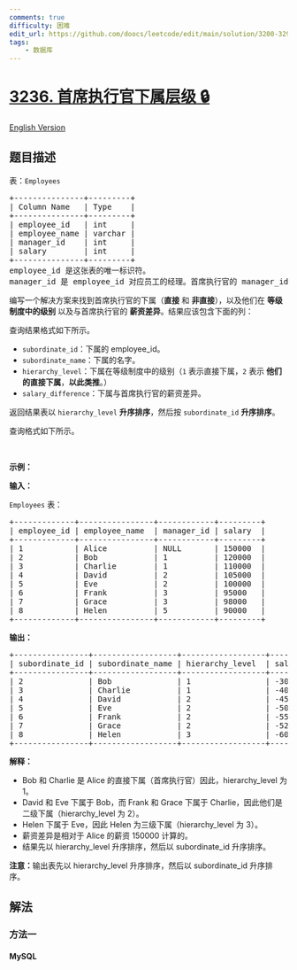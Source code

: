 ```yaml
---
comments: true
difficulty: 困难
edit_url: https://github.com/doocs/leetcode/edit/main/solution/3200-3299/3236.CEO%20Subordinate%20Hierarchy/README.md
tags:
    - 数据库
---
```


<!-- problem:start -->

# [3236. 首席执行官下属层级 🔒](https://leetcode.cn/problems/ceo-subordinate-hierarchy)

[English Version](/solution/3200-3299/3236.CEO%20Subordinate%20Hierarchy/README_EN.md)

## 题目描述

<!-- description:start -->

<p>表：<code>Employees</code></p>

<pre>
+---------------+---------+
| Column Name   | Type    |
+---------------+---------+
| employee_id   | int     |
| employee_name | varchar |
| manager_id    | int     |
| salary        | int     |
+---------------+---------+
employee_id 是这张表的唯一标识符。
manager_id 是 employee_id 对应员工的经理。首席执行官的 manager_id 为 NULL。
</pre>

<p>编写一个解决方案来找到首席执行官的下属（<strong>直接</strong> 和&nbsp;<strong>非直接</strong>），以及他们在 <strong>等级制度中的级别</strong> 以及与首席执行官的 <strong>薪资差异</strong>。结果应该包含下面的列：</p>

<p>查询结果格式如下所示。</p>

<ul>
	<li><code>subordinate_id</code>：下属的 employee_id。</li>
	<li><code>subordinate_name</code>：下属的名字。</li>
	<li><code>hierarchy_level</code>：下属在等级制度中的级别（<code>1</code>&nbsp;表示直接下属，<code>2</code>&nbsp;表示 <b>他们的直接下属</b>，<strong>以此类推</strong>。）</li>
	<li><code>salary_difference</code>：下属与首席执行官的薪资差异。</li>
</ul>

<p>返回结果表以&nbsp;<code>hierarchy_level</code>&nbsp;<strong>升序排序</strong>，然后按&nbsp;<code>subordinate_id</code>&nbsp;<strong>升序排序</strong>。</p>

<p>查询格式如下所示。</p>

<p>&nbsp;</p>

<p><strong class="example">示例：</strong></p>

<div class="example-block">
<p><strong>输入：</strong></p>

<p><code>Employees</code> 表：</p>

<pre class="example-io">
+-------------+----------------+------------+---------+
| employee_id | employee_name  | manager_id | salary  |
+-------------+----------------+------------+---------+
| 1           | Alice          | NULL       | 150000  |
| 2           | Bob            | 1          | 120000  |
| 3           | Charlie        | 1          | 110000  |
| 4           | David          | 2          | 105000  |
| 5           | Eve            | 2          | 100000  |
| 6           | Frank          | 3          | 95000   |
| 7           | Grace          | 3          | 98000   |
| 8           | Helen          | 5          | 90000   |
+-------------+----------------+------------+---------+
</pre>

<p><strong>输出：</strong></p>

<pre class="example-io">
+----------------+------------------+------------------+-------------------+
| subordinate_id | subordinate_name | hierarchy_level  | salary_difference |
+----------------+------------------+------------------+-------------------+
| 2              | Bob              | 1                | -30000            |
| 3              | Charlie          | 1                | -40000            |
| 4              | David            | 2                | -45000            |
| 5              | Eve              | 2                | -50000            |
| 6              | Frank            | 2                | -55000            |
| 7              | Grace            | 2                | -52000            |
| 8              | Helen            | 3                | -60000            |
+----------------+------------------+------------------+-------------------+
</pre>

<p><strong>解释：</strong></p>

<ul>
	<li>Bob 和 Charlie 是 Alice 的直接下属（首席执行官）因此，hierarchy_level 为 1。</li>
	<li>David 和 Eve 下属于 Bob，而&nbsp;Frank 和 Grace 下属于 Charlie，因此他们是二级下属（hierarchy_level 为 2）。</li>
	<li>Helen 下属于&nbsp;Eve，因此&nbsp;Helen 为三级下属（hierarchy_level 为 3）。</li>
	<li>薪资差异是相对于 Alice 的薪资 150000 计算的。</li>
	<li>结果先以 hierarchy_level 升序排序，然后以 subordinate_id 升序排序。</li>
</ul>

<p><strong>注意：</strong>输出表先以 hierarchy_level 升序排序，然后以 subordinate_id 升序排序。</p>
</div>

<!-- description:end -->

## 解法

<!-- solution:start -->

### 方法一

<!-- tabs:start -->

#### MySQL

```sql

```

<!-- tabs:end -->

<!-- solution:end -->

<!-- problem:end -->
